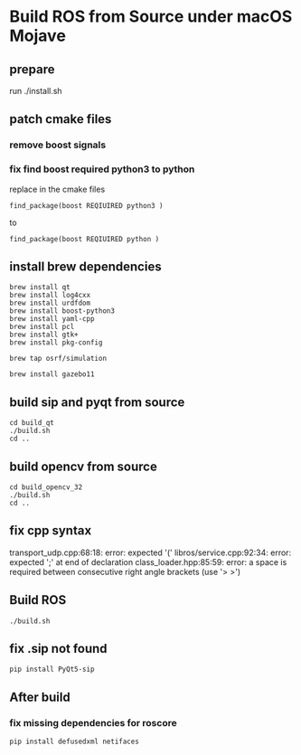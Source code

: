 # Build ROS from Source under macOS Mojave
## prepare 
run ./install.sh 

## patch cmake files 
### remove boost signals
### fix find boost required python3 to python 
replace in the cmake files 
```
find_package(boost REQIUIRED python3 )
```
to 
```
find_package(boost REQIUIRED python )
```

## install brew dependencies
```
brew install qt
brew install log4cxx
brew install urdfdom
brew install boost-python3
brew install yaml-cpp
brew install pcl
brew install gtk+
brew install pkg-config

brew tap osrf/simulation

brew install gazebo11
```

## build sip and pyqt from source
```
cd build_qt
./build.sh
cd ..
```

## build opencv from source 
```
cd build_opencv_32
./build.sh
cd .. 
```

## fix cpp syntax 
transport_udp.cpp:68:18: error: expected '('
libros/service.cpp:92:34: error: expected ';' at end of declaration
class_loader.hpp:85:59: error: a space is required between consecutive right angle brackets (use '> >')

## Build ROS
```
./build.sh
```

## fix .sip not found 
```
pip install PyQt5-sip
```

## After build 
### fix missing dependencies for roscore 
```
pip install defusedxml netifaces
```
